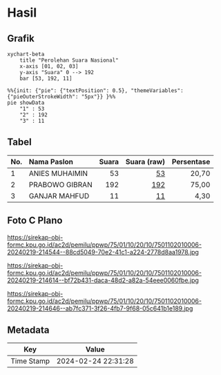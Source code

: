 # Hasil

## Grafik

```mermaid
xychart-beta
    title "Perolehan Suara Nasional"
    x-axis [01, 02, 03]
    y-axis "Suara" 0 --> 192
    bar [53, 192, 11]
```

```mermaid
%%{init: {"pie": {"textPosition": 0.5}, "themeVariables": {"pieOuterStrokeWidth": "5px"}} }%%
pie showData
    "1" : 53
    "2" : 192
    "3" : 11
```

## Tabel

| No. | Nama Paslon    | Suara | Suara (raw) | Persentase |
|:--- |:-------------- | -----:| -----------:| ----------:|
| 1   | ANIES MUHAIMIN | 53    | [53][p-1]   | 20,70      |
| 2   | PRABOWO GIBRAN | 192   | [192][p-2]  | 75,00      |
| 3   | GANJAR MAHFUD  | 11    | [11][p-3]   | 4,30       |


[p-1]: https://github.com/gigit-pemilu/pemilu-2024/blob/main/pilpres/hitung-suara/sub/75-gorontalo/sub/01-gorontalo/sub/10-telaga-biru/sub/2010-dumati/sub/006-tps/sub/paslon-1.txt
[p-2]: https://github.com/gigit-pemilu/pemilu-2024/blob/main/pilpres/hitung-suara/sub/75-gorontalo/sub/01-gorontalo/sub/10-telaga-biru/sub/2010-dumati/sub/006-tps/sub/paslon-2.txt
[p-3]: https://github.com/gigit-pemilu/pemilu-2024/blob/main/pilpres/hitung-suara/sub/75-gorontalo/sub/01-gorontalo/sub/10-telaga-biru/sub/2010-dumati/sub/006-tps/sub/paslon-3.txt

## Foto C Plano

https://sirekap-obj-formc.kpu.go.id/ac2d/pemilu/ppwp/75/01/10/20/10/7501102010006-20240219-214544--88cd5049-70e2-41c1-a224-2778d8aa1978.jpg

https://sirekap-obj-formc.kpu.go.id/ac2d/pemilu/ppwp/75/01/10/20/10/7501102010006-20240219-214614--bf72b431-daca-48d2-a82a-54eee0060fbe.jpg

https://sirekap-obj-formc.kpu.go.id/ac2d/pemilu/ppwp/75/01/10/20/10/7501102010006-20240219-214646--ab7fc371-3f26-4fb7-9f68-05c641b1e189.jpg


## Metadata

| Key        | Value               |
| ---------- | ------------------- |
| Time Stamp | 2024-02-24 22:31:28 |




